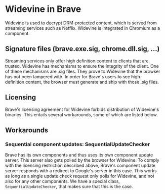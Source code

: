 # Widevine in Brave

Widevine is used to decrypt DRM-protected content, which is served from
streaming services such as Netflix. Widevine is integrated in Chromium as a
component.

## Signature files (brave.exe.sig, chrome.dll.sig, ...)

Streaming services only offer high definition content to clients that are
trusted. Widevine has mechanisms to ensure the integrity of the client. One of
these mechanisms are .sig files. They prove to Widevine that the browser has not
been tampered with. In order for Brave's users to see high-definition content,
the browser must generate and ship with those .sig files.

## Licensing

Brave's licensing agreement for Widevine forbids distribution of Widevine's
binaries. This entails several workarounds, some of which are listed below.

## Workarounds

### Sequential component updates: SequentialUpdateChecker

Brave has its own components and thus uses its own component update server. This
server also gets polled by the browser for Widevine. To comply with the
licensing restriction described above, Brave's component update server responds
with a redirect to Google's server in this case. This works as long as a single
update check request only polls for Widevine, and not also for any other
components. We have a special class, `SequentialUpdateChecker`, that makes sure
that this is the case.
